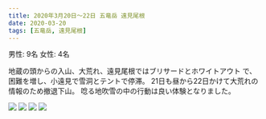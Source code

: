 ```yaml
---
title: 2020年3月20日〜22日 五竜岳 遠見尾根
date: 2020-03-20
tags: [五竜岳, 遠見尾根]
---
```


男性: 9名
女性: 4名

地蔵の頭からの入山、大荒れ、遠見尾根ではブリサードとホワイトアウト
で、 困難を増し、小遠見で雪洞とテントで停滞。
21日も昼から22日かけて大荒れの情報のため撤退下山。
唸る地吹雪の中の行動は良い体験となりました。

![](/2020/03/20/20200320/1.jpg)
![](/2020/03/20/20200320/2.jpg)
![](/2020/03/20/20200320/3.jpg)
![](/2020/03/20/20200320/4.jpg)
